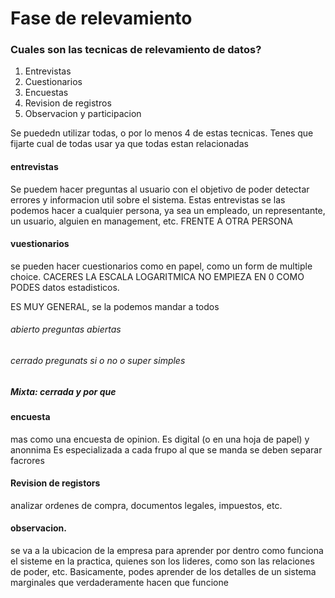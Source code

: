 

# Fase de relevamiento 

### Cuales son las tecnicas de relevamiento de datos?

1. Entrevistas
2. Cuestionarios
3. Encuestas
4. Revision de registros
5. Observacion y participacion

Se puededn utilizar todas, o por lo menos 4 de estas tecnicas. Tenes que fijarte cual de todas usar ya que todas estan relacionadas

#### entrevistas
Se puedem hacer preguntas al usuario con el objetivo de poder detectar errores y informacion util sobre el sistema. Estas entrevistas se las podemos hacer a cualquier persona, ya sea un empleado, un representante, un usuario, alguien en 
management, etc.
FRENTE A OTRA PERSONA

#### vuestionarios
se pueden hacer cuestionarios como en papel, como un form de multiple choice. CACERES LA ESCALA LOGARITMICA NO EMPIEZA EN 0 COMO PODES
datos estadisticos. 

ES MUY GENERAL, se la podemos mandar a todos


###### abierto preguntas abiertas
###### cerrado pregunats si o no o super simples
##### Mixta: cerrada y por que

#### encuesta 
mas como una encuesta de opinion. Es digital (o en una hoja de papel) y anonnima 
Es especializada a cada frupo al que se manda
se deben separar facrores

#### Revision de registors
analizar ordenes de compra, documentos legales, impuestos, etc. 

#### observacion.
se va a la ubicacion de la empresa para aprender por dentro como funciona el sisteme en la practica, quienes son los lideres, como son las relaciones de poder, etc. Basicamente, podes aprender de los detalles de un sistema marginales que verdaderamente hacen que funcione

